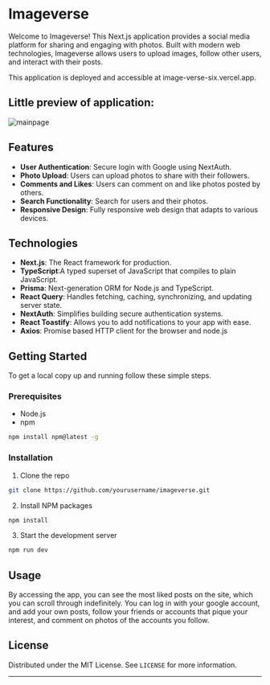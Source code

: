 # Imageverse

Welcome to Imageverse! This Next.js application provides a social media platform for sharing and engaging with photos. Built with modern web technologies, Imageverse allows users to upload images, follow other users, and interact with their posts.

This application is deployed and accessible at image-verse-six.vercel.app.

## Little preview of application:

<img src="https://utfs.io/f/ea8180fb-467f-4d36-9331-6f4c8e306f88-2g2c.png" alt="mainpage"/>

## Features

- **User Authentication**: Secure login with Google using NextAuth.
- **Photo Upload**: Users can upload photos to share with their followers.
- **Comments and Likes**: Users can comment on and like photos posted by others.
- **Search Functionality**: Search for users and their photos.
- **Responsive Design**: Fully responsive web design that adapts to various devices.

## Technologies

- **Next.js**: The React framework for production.
- **TypeScript**:A typed superset of JavaScript that compiles to plain JavaScript.
- **Prisma**: Next-generation ORM for Node.js and TypeScript.
- **React Query**: Handles fetching, caching, synchronizing, and updating server state.
- **NextAuth**: Simplifies building secure authentication systems.
- **React Toastify**: Allows you to add notifications to your app with ease.
- **Axios**: Promise based HTTP client for the browser and node.js


## Getting Started

To get a local copy up and running follow these simple steps.

### Prerequisites

- Node.js
- npm
```sh
npm install npm@latest -g
```

### Installation

1. Clone the repo
```sh
git clone https://github.com/yourusername/imageverse.git
```
2. Install NPM packages
```sh
npm install
```
3. Start the development server
```sh
npm run dev
```

## Usage

By accessing the app, you can see the most liked posts on the site, which you can scroll through indefinitely. You can log in with your google account, and add your own posts, follow your friends or accounts that pique your interest, and comment on photos of the accounts you follow.

## License

Distributed under the MIT License. See `LICENSE` for more information.

---
